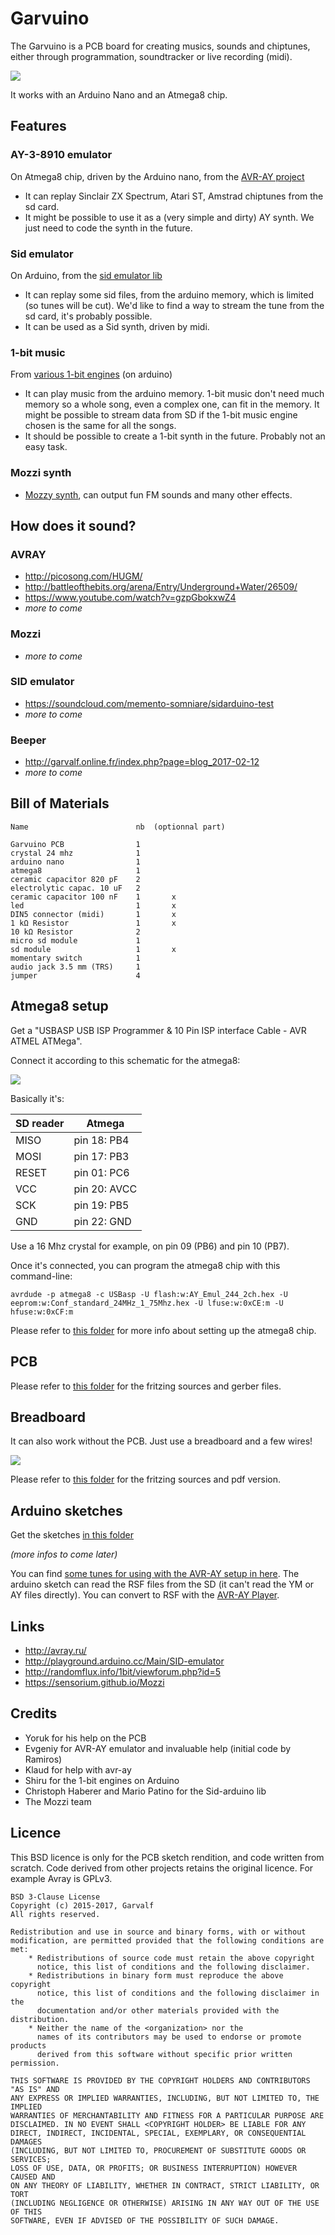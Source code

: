 

# Garvuino 

The Garvuino is a PCB board for creating musics, sounds and chiptunes, either through programmation, soundtracker or live recording (midi).

![](garvuino_pcb.png)

It works with an Arduino Nano and an Atmega8 chip.

## Features 

### AY-3-8910 emulator 

On Atmega8 chip, driven by the Arduino nano, from the [AVR-AY project](http://avray.ru/)

 * It can replay Sinclair ZX Spectrum, Atari ST, Amstrad chiptunes from the sd card.
 * It might be possible to use it as a (very simple and dirty) AY synth. We just need to code the synth in the future.

### Sid emulator 

On Arduino, from the [sid emulator lib](http://playground.arduino.cc/Main/SID-emulator)

 * It can replay some sid files, from the arduino memory, which is limited (so tunes will be cut). We'd like to find a way to stream the tune from the sd card, it's probably possible.
 * It can be used as a Sid synth, driven by midi.

### 1-bit music 

From [various 1-bit engines](http://randomflux.info/1bit/viewforum.php?id=5) (on arduino)

 * It can play music from the arduino memory. 1-bit music don't need much memory so a whole song, even a complex one, can fit in the memory. It might be possible to stream data from SD if the 1-bit music engine chosen is the same for all the songs.
 * It should be possible to create a 1-bit synth in the future. Probably not an easy task.

### Mozzi synth 

 * [Mozzy synth](https://sensorium.github.io/Mozzi), can output fun FM sounds and many other effects.

## How does it sound? 

### AVRAY 

 * http://picosong.com/HUGM/
 * http://battleofthebits.org/arena/Entry/Underground+Water/26509/
 * https://www.youtube.com/watch?v=gzpGbokxwZ4
 * *more to come*

### Mozzi 

 * *more to come*

### SID emulator 

 * https://soundcloud.com/memento-somniare/sidarduino-test
 * *more to come*

### Beeper 

 * http://garvalf.online.fr/index.php?page=blog_2017-02-12
 * *more to come*

## Bill of Materials 

    Name						nb 	(optionnal part)
    		
    Garvuino PCB				1	
    crystal 24 mhz				1	
    arduino nano				1	
    atmega8						1	
    ceramic capacitor 820 pF	2	
    electrolytic capac. 10 uF	2	
    ceramic capacitor 100 nF	1		x
    led 						1		x
    DIN5 connector (midi)		1		x
    1 kΩ Resistor				1		x
    10 kΩ Resistor				2	
    micro sd module				1	
    sd module					1		x
    momentary switch			1	
    audio jack 3.5 mm (TRS)		1	
    jumper						4	
    

## Atmega8 setup 

Get a "USBASP USB ISP Programmer & 10 Pin ISP interface Cable - AVR ATMEL ATMega".

Connect it according to this schematic for the atmega8:

![](atmega8/atmega8_burn_bb.png)

Basically it's:

| SD reader |Atmega|
|--------|-------|
|MISO |pin 18: PB4|
|MOSI |pin 17: PB3|
|RESET |pin 01: PC6|
|VCC |pin 20: AVCC||
|SCK |pin 19: PB5|
|GND |pin 22: GND|

Use a 16 Mhz crystal for example, on pin 09 (PB6) and pin 10 (PB7).

Once it's connected, you can program the atmega8 chip with this command-line:

    avrdude -p atmega8 -c USBasp -U flash:w:AY_Emul_244_2ch.hex -U eeprom:w:Conf_standard_24MHz_1_75Mhz.hex -U lfuse:w:0xCE:m -U hfuse:w:0xCF:m 

Please refer to [this folder](atmega8) for more info about setting up the atmega8 chip.

## PCB 

Please refer to [this folder](pcb) for the fritzing sources and gerber files.

## Breadboard 

It can also work without the PCB. Just use a breadboard and a few wires!

![](breadboard/garvuino_09g_breadboard_only_bb.jpg)

Please refer to [this folder](breadboard) for the fritzing sources and pdf version.

## Arduino sketches 

Get the sketches [in this folder](arduino_sketches/)

*(more infos to come later)*

You can find [some tunes for using with the AVR-AY setup in here](tunes/). The arduino sketch can read the RSF files from the SD (it can't read the YM or AY files directly). You can convert to RSF with the [AVR-AY Player](http://www.avray.ru/avr-ay-player/).

## Links 

 * http://avray.ru/
 * http://playground.arduino.cc/Main/SID-emulator
 * http://randomflux.info/1bit/viewforum.php?id=5
 * https://sensorium.github.io/Mozzi

## Credits 

 * Yoruk for his help on the PCB
 * Evgeniy for AVR-AY emulator and invaluable help (initial code by Ramiros)
 * Klaud for help with avr-ay
 * Shiru for the 1-bit engines on Arduino
 * Christoph Haberer and Mario Patino for the Sid-arduino lib
 * The Mozzi team

## Licence 

This BSD licence is only for the PCB sketch rendition, and code written from scratch. 
Code derived from other projects retains the original licence.
For example Avray is GPLv3.

    BSD 3-Clause License
    Copyright (c) 2015-2017, Garvalf
    All rights reserved.
    
    Redistribution and use in source and binary forms, with or without
    modification, are permitted provided that the following conditions are met:
        * Redistributions of source code must retain the above copyright
          notice, this list of conditions and the following disclaimer.
        * Redistributions in binary form must reproduce the above copyright
          notice, this list of conditions and the following disclaimer in the
          documentation and/or other materials provided with the distribution.
        * Neither the name of the <organization> nor the
          names of its contributors may be used to endorse or promote products
          derived from this software without specific prior written permission.
    
    THIS SOFTWARE IS PROVIDED BY THE COPYRIGHT HOLDERS AND CONTRIBUTORS "AS IS" AND
    ANY EXPRESS OR IMPLIED WARRANTIES, INCLUDING, BUT NOT LIMITED TO, THE IMPLIED
    WARRANTIES OF MERCHANTABILITY AND FITNESS FOR A PARTICULAR PURPOSE ARE
    DISCLAIMED. IN NO EVENT SHALL <COPYRIGHT HOLDER> BE LIABLE FOR ANY
    DIRECT, INDIRECT, INCIDENTAL, SPECIAL, EXEMPLARY, OR CONSEQUENTIAL DAMAGES
    (INCLUDING, BUT NOT LIMITED TO, PROCUREMENT OF SUBSTITUTE GOODS OR SERVICES;
    LOSS OF USE, DATA, OR PROFITS; OR BUSINESS INTERRUPTION) HOWEVER CAUSED AND
    ON ANY THEORY OF LIABILITY, WHETHER IN CONTRACT, STRICT LIABILITY, OR TORT
    (INCLUDING NEGLIGENCE OR OTHERWISE) ARISING IN ANY WAY OUT OF THE USE OF THIS
    SOFTWARE, EVEN IF ADVISED OF THE POSSIBILITY OF SUCH DAMAGE.

